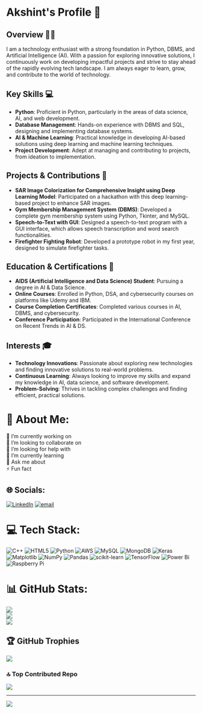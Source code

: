 # Akshint's Profile 🚀

## Overview 👨‍💻
I am a technology enthusiast with a strong foundation in Python, DBMS, and Artificial Intelligence (AI). With a passion for exploring innovative solutions, I continuously work on developing impactful projects and strive to stay ahead of the rapidly evolving tech landscape. I am always eager to learn, grow, and contribute to the world of technology.

## Key Skills 💻
- **Python**: Proficient in Python, particularly in the areas of data science, AI, and web development.
- **Database Management**: Hands-on experience with DBMS and SQL, designing and implementing database systems.
- **AI & Machine Learning**: Practical knowledge in developing AI-based solutions using deep learning and machine learning techniques.
- **Project Development**: Adept at managing and contributing to projects, from ideation to implementation.

## Projects & Contributions  🔨
- **SAR Image Colorization for Comprehensive Insight using Deep Learning Model**: Participated on a hackathon with this deep learning-based project to enhance SAR images.
- **Gym Membership Management System (DBMS)**: Developed a complete gym membership system using Python, Tkinter, and MySQL.
- **Speech-to-Text with GUI**: Designed a speech-to-text program with a GUI interface, which allows speech transcription and word search functionalities.
- **Firefighter Fighting Robot**: Developed a prototype robot in my first year, designed to simulate firefighter tasks.

## Education & Certifications 🏅
- **AIDS (Artificial Intelligence and Data Science) Student**: Pursuing a degree in AI & Data Science.
- **Online Courses**: Enrolled in Python, DSA, and cybersecurity courses on platforms like Udemy and IBM.
- **Course Completion Certificates**: Completed various courses in AI, DBMS, and cybersecurity.
- **Conference Participation**: Participated in the International Conference on Recent Trends in AI & DS.

## Interests 🎓
- **Technology Innovations**: Passionate about exploring new technologies and finding innovative solutions to real-world problems.
- **Continuous Learning**: Always looking to improve my skills and expand my knowledge in AI, data science, and software development.
- **Problem-Solving**: Thrives in tackling complex challenges and finding efficient, practical solutions.

# 💫 About Me:
🔭 I’m currently working on<br>👯 I’m looking to collaborate on<br>🤝 I’m looking for help with<br>🌱 I’m currently learning<br>💬 Ask me about<br>⚡ Fun fact


## 🌐 Socials:
[![LinkedIn](https://img.shields.io/badge/LinkedIn-%230077B5.svg?logo=linkedin&logoColor=white)](https://linkedin.com/in/Akshint-Varma) [![email](https://img.shields.io/badge/Email-D14836?logo=gmail&logoColor=white)](mailto:akshintv7@gmail.com) 

# 💻 Tech Stack:
![C++](https://img.shields.io/badge/c++-%2300599C.svg?style=for-the-badge&logo=c%2B%2B&logoColor=white) ![HTML5](https://img.shields.io/badge/html5-%23E34F26.svg?style=for-the-badge&logo=html5&logoColor=white) ![Python](https://img.shields.io/badge/python-3670A0?style=for-the-badge&logo=python&logoColor=ffdd54) ![AWS](https://img.shields.io/badge/AWS-%23FF9900.svg?style=for-the-badge&logo=amazon-aws&logoColor=white) ![MySQL](https://img.shields.io/badge/mysql-4479A1.svg?style=for-the-badge&logo=mysql&logoColor=white) ![MongoDB](https://img.shields.io/badge/MongoDB-%234ea94b.svg?style=for-the-badge&logo=mongodb&logoColor=white) ![Keras](https://img.shields.io/badge/Keras-%23D00000.svg?style=for-the-badge&logo=Keras&logoColor=white) ![Matplotlib](https://img.shields.io/badge/Matplotlib-%23ffffff.svg?style=for-the-badge&logo=Matplotlib&logoColor=black) ![NumPy](https://img.shields.io/badge/numpy-%23013243.svg?style=for-the-badge&logo=numpy&logoColor=white) ![Pandas](https://img.shields.io/badge/pandas-%23150458.svg?style=for-the-badge&logo=pandas&logoColor=white) ![scikit-learn](https://img.shields.io/badge/scikit--learn-%23F7931E.svg?style=for-the-badge&logo=scikit-learn&logoColor=white) ![TensorFlow](https://img.shields.io/badge/TensorFlow-%23FF6F00.svg?style=for-the-badge&logo=TensorFlow&logoColor=white) ![Power Bi](https://img.shields.io/badge/power_bi-F2C811?style=for-the-badge&logo=powerbi&logoColor=black) ![Raspberry Pi](https://img.shields.io/badge/-Raspberry_Pi-C51A4A?style=for-the-badge&logo=Raspberry-Pi)
# 📊 GitHub Stats:
![](https://github-readme-stats.vercel.app/api?username=Akshint0407&theme=dark&hide_border=false&include_all_commits=false&count_private=false)<br/>
![](https://github-readme-streak-stats.herokuapp.com/?user=Akshint0407&theme=dark&hide_border=false)<br/>
![](https://github-readme-stats.vercel.app/api/top-langs/?username=Akshint0407&theme=dark&hide_border=false&include_all_commits=false&count_private=false&layout=compact)

## 🏆 GitHub Trophies
![](https://github-profile-trophy.vercel.app/?username=Akshint0407&theme=radical&no-frame=false&no-bg=false&margin-w=4)

### 🔝 Top Contributed Repo
![](https://github-contributor-stats.vercel.app/api?username=Akshint0407&limit=5&theme=dark&combine_all_yearly_contributions=true)

---
[![](https://visitcount.itsvg.in/api?id=Akshint0407&icon=6&color=0)](https://visitcount.itsvg.in)
